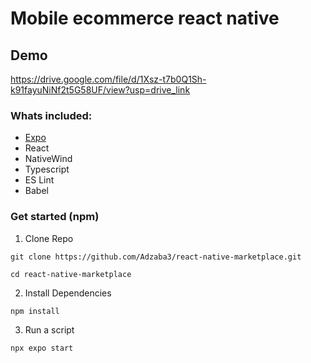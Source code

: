 # Mobile ecommerce react native

## Demo
https://drive.google.com/file/d/1Xsz-t7b0Q1Sh-k91fayuNiNf2t5G58UF/view?usp=drive_link 

### Whats included:
- [Expo](https://expo.dev/) 
- React
- NativeWind
- Typescript
- ES Lint
- Babel


### Get started (npm)

1) Clone Repo
```
git clone https://github.com/Adzaba3/react-native-marketplace.git

cd react-native-marketplace
```

2) Install Dependencies
```
npm install
```

3) Run a script  
```
npx expo start
```
